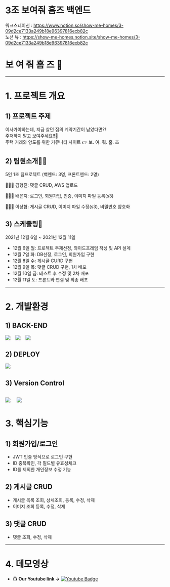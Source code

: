 # 3조 보여줘 홈즈 백엔드

워크스테이션 : https://www.notion.so/show-me-homes/3-09d2ce7133a249b18e96397816ecb82c<br>
노션 뷰 : https://show-me-homes.notion.site/show-me-homes/3-09d2ce7133a249b18e96397816ecb82c <br>


# 보 여 줘 홈 즈 🏡
---

# 1. 프로젝트 개요

## 1) 프로젝트 주제

이사가야하는데, 지금 살던 집의 계약기간이 남았다면?! <br>
주저하지 말고 보여주세요!!🏡 <br>
주택 거래와 양도를 위한 커뮤니티 사이트 👉 보. 여. 줘. 홈. 즈 <br>


## 2) 팀원소개🧙‍♂️

5인 1조 팀프로젝트 (백엔드: 3명, 프론트엔드: 2명)

🧑🏻‍💻 김형진: 댓글 CRUD, AWS 업로드

🧑🏻‍💻 배은지: 로그인, 회원가입, 인증, 이미지 파일 등록(s3)

🧑🏻‍💻 이상협: 게시글 CRUD, 이미지 파일 수정(s3), 비밀번호 암호화


## 3) 스케줄링📆

2021년 12월 6일 ~ 2021년 12월 11일

- 12월 6일 월: 프로젝트 주제선정, 와이드프레임 작성 및 API 설계
- 12월 7일 화: DB선정, 로그인, 회원가입 구현
- 12월 8일 수: 게시글 CURD 구현
- 12월 9일 목: 댓글 CRUD 구현, 1차 배포 
- 12월 10일 금: 테스트 후 수정 및 2차 배포
- 12월 11일 토: 프론트와 연결 및 최종 배포

---

# 2. 개발환경

## 1) BACK-END
<img src="https://img.shields.io/badge/node.js-339933?style=flat&logo=Node.js&logoColor=white"/></a>&nbsp;&nbsp;&nbsp;
<img src="https://img.shields.io/badge/mongoDB-47A248?style=flat&logo=MongoDB&logoColor=white"/></a>&nbsp;&nbsp;&nbsp;
<img src="https://img.shields.io/badge/express-000000?style=flat&logo=express&logoColor=white"/></a>&nbsp;&nbsp;&nbsp;

## 2) DEPLOY
<img src="https://img.shields.io/badge/AWS EC2 (Ubuntu 18.04 LTS)-232F3E?style=flat&logo=Amazon AWS&logoColor=white"/></a>&nbsp;&nbsp;&nbsp;

## 3) Version Control
<img src="https://img.shields.io/badge/github-181717?style=flat&logo=github&logoColor=white"></a>&nbsp;&nbsp;&nbsp;
<img src="https://img.shields.io/badge/git-F05032?style=flat&logo=git&logoColor=white"></a>&nbsp;&nbsp;&nbsp;
---

# 3. 핵심기능

## 1) 회원가입/로그인

- JWT 인증 방식으로 로그인 구현
- ID 중복확인, 각 필드별 유효성체크
- ID를 제외한 개인정보 수정 기능

## 2) 게시글 CRUD

- 게시글 목록 조회, 상세조회, 등록, 수정, 삭제
- 이미지 조회 등록, 수정, 삭제


## 3) 댓글 CRUD

- 댓글 조회, 수정, 삭제

---

# 4. 데모영상

- 📺  **Our Youtube link ->**  [![Youtube Badge](https://img.shields.io/badge/Youtube-ff0000?style=flat&logo=youtube&link=https://youtu.be/2tgA8FhfZqY)](https://www.youtube.com/watch?v=AKAIshuerYk)   
